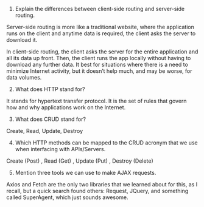 1. Explain the differences between client-side routing and server-side routing.

Server-side routing is more like a traditional website, where the application runs on the client and anytime data is required, the client asks the server to download it. 

In client-side routing, the client asks the server for the entire application and all its data up front. Then, the client runs the app locally without having to download any further data. It best for situations where there is a need to minimize Internet activity, but it doesn’t help much, and may be worse, for data volumes. 

2. What does HTTP stand for?

It stands for hypertext transfer protocol. It is the set of rules that govern how and why applications work on the Internet.

3. What does CRUD stand for?

Create, Read, Update, Destroy

4. Which HTTP methods can be mapped to the CRUD acronym that we use when interfacing with APIs/Servers.

Create (Post) , Read (Get) , Update (Put) , Destroy (Delete) 

5. Mention three tools we can use to make AJAX requests.

Axios and Fetch are the only two libraries that we learned about for this, as I recall, but a quick search found others: Request, JQuery, and something called SuperAgent, which just sounds awesome.
